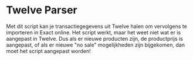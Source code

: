 # Twelve Parser

Met dit script kan je transactiegegevens uit Twelve halen om vervolgens te
importeren in Exact online. Het script werkt, maar het weet niet wat er is
aangepast in Twelve. Dus als er nieuwe producten zijn, de productprijs is
aangepast, of als er nieuwe "no sale" mogelijkheden zijn bijgekomen, dan moet
het script aangepast worden!
